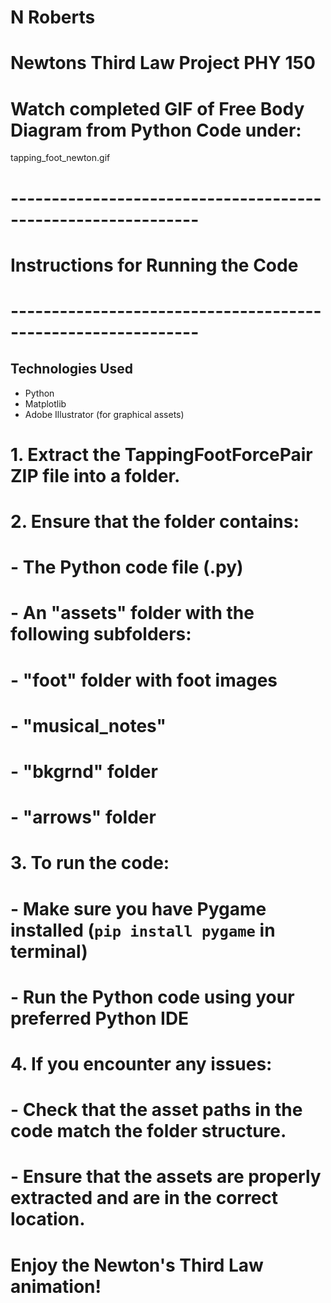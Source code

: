 # N Roberts
# Newtons Third Law Project PHY 150
# Watch completed GIF of Free Body Diagram from Python Code under:
tapping_foot_newton.gif

# -------------------------------------------------------------
# Instructions for Running the Code
# -------------------------------------------------------------

## Technologies Used
- Python
- Matplotlib
- Adobe Illustrator (for graphical assets)

# 1. Extract the TappingFootForcePair ZIP file into a folder.
# 2. Ensure that the folder contains:
#    - The Python code file (.py)
#    - An "assets" folder with the following subfolders:
#        - "foot" folder with foot images
#        - "musical_notes"
#        - "bkgrnd" folder
#        - "arrows" folder
# 3. To run the code:
#    - Make sure you have Pygame installed (`pip install pygame` in terminal)
#    - Run the Python code using your preferred Python IDE
# 4. If you encounter any issues:
#    - Check that the asset paths in the code match the folder structure.
#    - Ensure that the assets are properly extracted and are in the correct location.

# Enjoy the Newton's Third Law animation!
